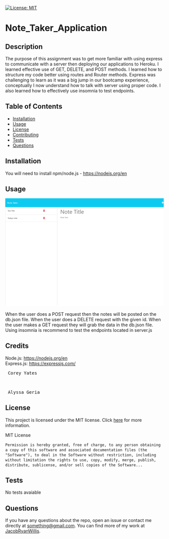 
[![License: MIT](https://img.shields.io/badge/License-MIT-yellow.svg)](https://opensource.org/licenses/MIT)

# Note_Taker_Application

## Description

The purpose of this assignment was to get more familiar with using express to communicate with a server then deploying our applications to Heroku. I learned effective use of GET, DELETE, and POST methods. I learned how to structure my code better using routes and Router methods. Express was challenging to learn as it was a big jump in our bootcamp experience, conceptually I now understand how to talk with server using proper code. I also learned how to effectively use insomnia to test endpoints.

## Table of Contents

- [Installation](#installation)
- [Usage](#usage)
- [License](#license)
- [Contributing](#contributing)
- [Tests](#tests)
- [Questions](#questions)

## Installation

You will need to install npm/node.js - https://nodejs.org/en

## Usage


![Website Screenshot](Assets\screenshot.png) 

When the user does a POST request then the notes will be posted on the db.json file. When the user does a DELETE request with the given id. When the user makes a GET request
they will grab the data in the db.json file. Using insomnia is recommend to test the endpoints located in server.js

## Credits

Node.js: https://nodejs.org/en <br>
Express.js: https://expressjs.com/ <br>

<pre> Corey Yates </pre> <br> 
<pre> Alyssa Geria </pre>

## License

This project is licensed under the MIT license. Click [here](https://opensource.org/licenses/MIT) for more information.

MIT License

    Permission is hereby granted, free of charge, to any person obtaining a copy of this software and associated documentation files (the "Software"), to deal in the Software without restriction, including without limitation the rights to use, copy, modify, merge, publish, distribute, sublicense, and/or sell copies of the Software...

## Tests

No tests avaiable

## Questions

If you have any questions about the repo, open an issue or contact me directly at something@gmail.com. You can find more of my work at [JacobRyanWillis](https://github.com/JacobRyanWillis/).
